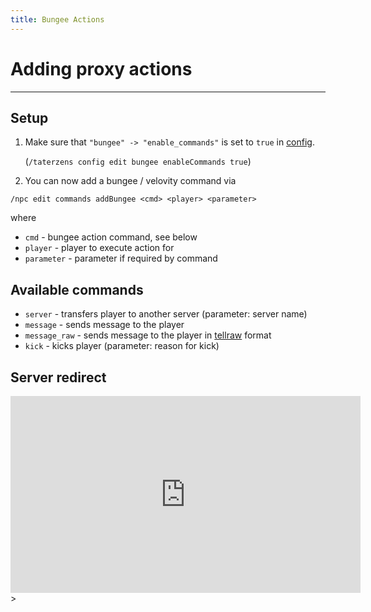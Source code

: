 ```yaml
---
title: Bungee Actions
---
```


# Adding proxy actions

---

## Setup

1. Make sure that `"bungee" -> "enable_commands"` is set to `true` in [config](../../installation/config.md).
   
    (`/taterzens config edit bungee enableCommands true`)

2. You can now add a bungee / velovity command via
```
/npc edit commands addBungee <cmd> <player> <parameter>
```
where
* `cmd` - bungee action command, see below
* `player` - player to execute action for
* `parameter` - parameter if required by command

## Available commands
* `server` - transfers player to another server (parameter: server name)
* `message` - sends message to the player
* `message_raw` - sends message to the player in [tellraw](https://minecraft.fandom.com/wiki/Raw_JSON_text_format) format
* `kick` - kicks player (parameter: reason for kick)

## Server redirect

<iframe width="560" height="315" src="https://www.youtube-nocookie.com/embed/hntv-TevhNs" title="YouTube video player" frameborder="0" allow="accelerometer; autoplay; clipboard-write; encrypted-media; gyroscope; picture-in-picture" allowfullscreen></iframe>>
